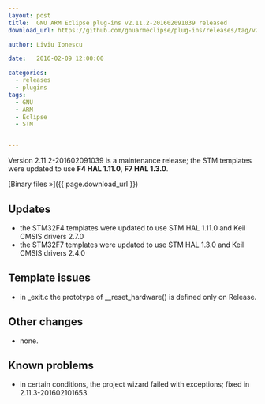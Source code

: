 ```yaml
---
layout: post
title:  GNU ARM Eclipse plug-ins v2.11.2-201602091039 released
download_url: https://github.com/gnuarmeclipse/plug-ins/releases/tag/v2.11.2-201602091039

author: Liviu Ionescu

date:   2016-02-09 12:00:00

categories:
  - releases
  - plugins
tags:
  - GNU
  - ARM
  - Eclipse
  - STM


---
```


Version 2.11.2-201602091039 is a maintenance release; the STM templates were updated to use **F4 HAL 1.11.0**, **F7 HAL 1.3.0**.

[Binary files »]({{ page.download_url }})

## Updates

* the STM32F4 templates were updated to use STM HAL 1.11.0 and Keil CMSIS drivers 2.7.0
* the STM32F7 templates were updated to use STM HAL 1.3.0 and Keil CMSIS drivers 2.4.0

## Template issues

* in _exit.c the prototype of __reset_hardware() is defined only on Release.

## Other changes

* none.

## Known problems

* in certain conditions, the project wizard failed with exceptions; fixed in 2.11.3-201602101653.
